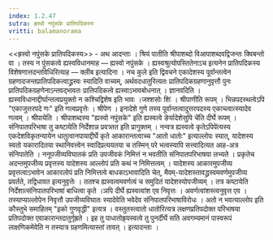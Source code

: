```yaml
---
index: 1.2.47
sutra: ह्रस्वो नपुंसके प्रातिपदिकस्य
vritti: balamanorama
---
```


<<ह्रस्वो नपुंसके प्रातिपदिकस्य>> - अथ आदन्ताः । श्रियं पातीति श्रीपाशब्दो विआपाशब्दवद्विजन्तः क्विबन्तो वा । तस्य न पुंसकत्वे ह्यस्वविधानमाह — ह्यस्वो नपुंसके । ह्यस्वश्रुत्योपस्तितेनाऽच इत्यनेन प्रातिपदिकस्य विशेषणात्तदन्तविधिरित्याह — क्लीब इत्यादिना । नच कुले इति द्विवचने एकादेशस्य पूर्वान्तत्वेन ग्रहणादजन्तप्रातिपदिकत्वाद्ध्रस्वः स्यादिति वाच्यम्, अर्थवदधातुरित्यतः प्रातिपदिकग्रहणानुवृत्तौ पुनः प्रातिपदिकग्रहणेनाऽन्तवद्भावतः प्रातिपदिकत्वे ह्यस्वाऽभावबोधनात् । ज्ञानवदिति । ह्यस्वविधानाद्दीर्घान्तत्वप्रयुक्तो न कश्चिद्विशेष इति भावः ।जश्शसोः शिः॑ । श्रीपाणीति रूपम् । भिन्नपदस्थत्वेऽपि "एकाजुत्तरपदे णः" इति णत्वप्रवृत्तेः । श्रीपेण । इनादेशे गुणे तस्य पूर्वान्तत्वादुत्तरपदस्य एकाच्त्वात्स्यादेव णत्वम् । श्रीपायेति । श्रीपाशब्दस्य "ह्यस्वो नपुंसके" इति ह्यस्वत्वे ङेर्यादेशेसुपि चे॑ति दीर्घे रूपम् । संनिपातपरिभाषा तु कष्टायेति निर्देशान्न प्रवत्र्तत इति प्रागुक्तम् । नन्वत्र ह्यस्वत्वे कृतेऽपिपे॑त्यस्य एकदेशविकृतन्यायेन धातुत्वानपायाद्दीर्घे कृते आकारान्तत्वाच्च "आतो धातोः" इत्याल्लोपः स्यात्, यादेशस्य स्वतो यकारादितया स्थानिवत्त्वेन स्वादिप्रत्ययतया च तस्मिन् परे भत्वस्यापि सत्त्वादित्यत आह-अत्र संनिपातेति । ननूपजीव्यविघातकं प्रति उपजीवकं निमित्तं न भवतीति संनिपातपरिभाषया लभ्यते । प्रकृतेच अदन्तमुपजीव्य प्रवृत्तस्य यादेशस्य आल्लोपं प्रति कथं न निमित्तत्वम् । यादेशस्य आकारमुपजीव्य प्रवृत्तत्वाऽभावेन आकारलोपं प्रति निमित्तत्वे बाधकाऽभावादिति चेत्, मैवम्-यादेशस्तावद्ध्रस्वमवर्णमुपजीव्य प्रवर्तते, तद्विधावत इत्यनुवृत्तेः । ततश्च ह्यस्वत्वमवर्णत्वं च समुदितं यादेशस्योपजीव्यम् । तत्र कष्टायेति निर्देशात्संनिपातपरिभाषां बाधित्वा कृते ।ञपि दीर्घे ह्यस्वत्वांश एव निवृत्तः । अवर्णत्वांशस्त्वनुवृत्त एव । तस्याप्याल्लोपेन निवृत्तौ उपजीव्यविघातः स्यादेवेति भवेदेव संनिपातपरिभाषाविरोधः । अतो न भवत्याल्लोप इति कौस्तुभे समाहितम् "इको गुणवृद्धी" इत्यत्र । वस्तुतस्त्वातो धातोरित्यत्र लक्षणप्रतिपदोक्त परिभाषया प्रतिपदोक्त एवाकारान्तदातुर्गृह्रते । इह तु पाधातोह्र्यस्वत्वे तु पुनर्दीर्घे सति अवगम्यमानं पास्वरूपं लाक्षणिकमेवेति न तस्यात्र ग्रहणमित्यास्तां तावत् । इत्यादन्ताः । 